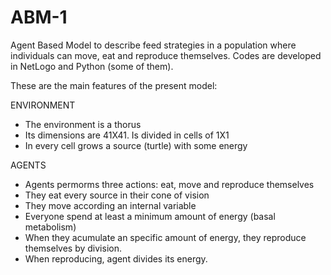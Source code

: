 # ABM-1
Agent Based Model to describe feed strategies in a population where individuals can move,
eat and reproduce themselves.
Codes are developed in NetLogo and Python (some of them).

These are the main features of the present model:

ENVIRONMENT
* The environment is a thorus 
* Its dimensions are 41X41. Is divided in cells of 1X1
* In every cell grows a source (turtle) with some energy

AGENTS

* Agents permorms three actions: eat, move and reproduce themselves
* They eat every source in their cone of vision
* They move according an internal variable
* Everyone spend at least a minimum amount of energy (basal metabolism)
* When they acumulate an specific amount of energy, they reproduce themselves by division.
* When reproducing, agent divides its energy.

